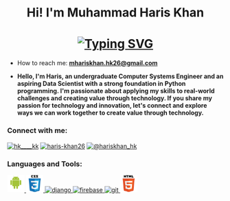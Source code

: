 <h1 align="center">Hi! I'm Muhammad Haris Khan</h1>
<h1 align ="center"><a href="https://git.io/typing-svg"><img src="https://readme-typing-svg.herokuapp.com?font=Fira+Code&pause=1000&color=29B6C4&width=435&lines=An+Aspiring+Data+Scientist!" alt="Typing SVG" /></a></h1>

-  How to reach me: **mhariskhan.hk26@gmail.com**

- **Hello, I'm Haris, an undergraduate Computer Systems Engineer and an aspiring Data Scientist with a strong foundation in Python programming. I'm passionate about applying my skills to real-world challenges and creating value through technology. If you share my passion for technology and innovation, let's connect and explore ways we can work together to create value through technology.**

<h3 align="left">Connect with me:</h3>
<p align="left">
<a href="https://twitter.com/hk____kk" target="blank"><img align="center" src="https://raw.githubusercontent.com/rahuldkjain/github-profile-readme-generator/master/src/images/icons/Social/twitter.svg" alt="hk____kk" height="30" width="40" /></a>
<a href="https://linkedin.com/in/haris-khan26" target="blank"><img align="center" src="https://raw.githubusercontent.com/rahuldkjain/github-profile-readme-generator/master/src/images/icons/Social/linked-in-alt.svg" alt="haris-khan26" height="30" width="40" /></a>
<a href="https://medium.com/@hariskhan_hk" target="blank"><img align="center" src="https://raw.githubusercontent.com/rahuldkjain/github-profile-readme-generator/master/src/images/icons/Social/medium.svg" alt="@hariskhan_hk" height="30" width="40" /></a>
</p>

<h3 align="left">Languages and Tools:</h3>
<p align="left">
  <a href="https://developer.android.com" target="_blank" rel="noreferrer"> <img src="https://raw.githubusercontent.com/devicons/devicon/master/icons/android/android-original-wordmark.svg" alt="android" width="40" height="40"/> </a>
  <a href="https://www.w3schools.com/css/" target="_blank" rel="noreferrer"> <img src="https://raw.githubusercontent.com/devicons/devicon/master/icons/css3/css3-original-wordmark.svg" alt="css3" width="40" height="40"/> </a>
  <a href="https://www.djangoproject.com/" target="_blank" rel="noreferrer"> <img src="https://cdn.worldvectorlogo.com/logos/django.svg" alt="django" width="40" height="40"/> </a>
  <a href="https://firebase.google.com/" target="_blank" rel="noreferrer"> <img src="https://www.vectorlogo.zone/logos/firebase/firebase-icon.svg" alt="firebase" width="40" height="40"/> </a>
  <a href="https://git-scm.com/" target="_blank" rel="noreferrer"> <img src="https://www.vectorlogo.zone/logos/git-scm/git-scm-icon.svg" alt="git" width="40" height="40"/> </a>
  <a href="https://www.w3.org/html/" target="_blank" rel="noreferrer"> <img src="https://raw.githubusercontent.com/devicons/devicon/master/icons/html5/html5-original-wordmark.svg" alt="html5" width="40" height="40"/> </a>
  <a href="https://www.adobe.com/in/products/illustrator.html" target="_blank" rel="noreferrer"> <img src="https://www.vectorlogo.zone/logos/adobe_illustrator/adobe_illustrator-icon.svg" alt="illustrator" width="40
